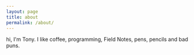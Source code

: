 ```yaml
---
layout: page
title: about
permalink: /about/
---
```


hi, I'm Tony. I like coffee, programming, Field Notes, pens, pencils and bad puns.
